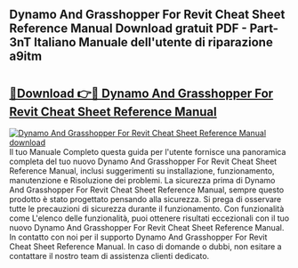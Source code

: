 ## Dynamo And Grasshopper For Revit Cheat Sheet Reference Manual Download gratuit PDF - Part-3nT Italiano Manuale dell'utente di riparazione a9itm

# <h2><a href="http://dfai5il.blite.top/?on=Dynamo+And+Grasshopper+For+Revit+Cheat+Sheet+Reference+Manual">🔗Download 👉🔴 Dynamo And Grasshopper For Revit Cheat Sheet Reference Manual</a></h2>

[![Dynamo And Grasshopper For Revit Cheat Sheet Reference Manual download](https://i.imgur.com/lujVjoI.png)](http://dfai5il.blite.top/?on=Dynamo+And+Grasshopper+For+Revit+Cheat+Sheet+Reference+Manual)
Il tuo Manuale Completo questa guida per l'utente fornisce una panoramica completa del tuo nuovo Dynamo And Grasshopper For Revit Cheat Sheet Reference Manual, inclusi suggerimenti su installazione, funzionamento, manutenzione e Risoluzione dei problemi. La sicurezza prima di Dynamo And Grasshopper For Revit Cheat Sheet Reference Manual, sempre questo prodotto è stato progettato pensando alla sicurezza. Si prega di osservare tutte le precauzioni di sicurezza durante il funzionamento. Con funzionalità come L'elenco delle funzionalità, puoi ottenere risultati eccezionali con il tuo nuovo Dynamo And Grasshopper For Revit Cheat Sheet Reference Manual. In contatto con noi per il supporto Dynamo And Grasshopper For Revit Cheat Sheet Reference Manual. In caso di domande o dubbi, non esitare a contattare il nostro team di assistenza clienti dedicato.
